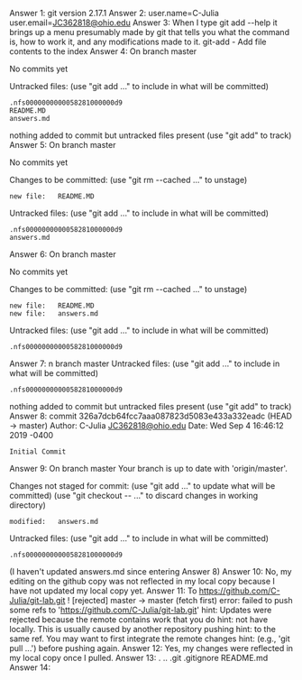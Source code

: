 Answer 1: git version 2.17.1
Answer 2: user.name=C-Julia
user.email=JC362818@ohio.edu
Answer 3: When I type git add --help it brings up a menu presumably made by git that tells you what the command is, how to work it, and any modifications made to it. git-add - Add file contents to the index
Answer 4: On branch master

No commits yet

Untracked files:
  (use "git add <file>..." to include in what will be committed)

	.nfs0000000000058281000000d9
	README.MD
	answers.md

nothing added to commit but untracked files present (use "git add" to track)
Answer 5: On branch master

No commits yet

Changes to be committed:
  (use "git rm --cached <file>..." to unstage)

	new file:   README.MD

Untracked files:
  (use "git add <file>..." to include in what will be committed)

	.nfs0000000000058281000000d9
	answers.md
Answer 6: On branch master

No commits yet

Changes to be committed:
  (use "git rm --cached <file>..." to unstage)

	new file:   README.MD
	new file:   answers.md

Untracked files:
  (use "git add <file>..." to include in what will be committed)

	.nfs0000000000058281000000d9
Answer 7: n branch master
Untracked files:
  (use "git add <file>..." to include in what will be committed)

	.nfs0000000000058281000000d9

nothing added to commit but untracked files present (use "git add" to track)
Answer 8: commit 326a7dcb64fcc7aaa087823d5083e433a332eadc (HEAD -> master)
Author: C-Julia <JC362818@ohio.edu>
Date:   Wed Sep 4 16:46:12 2019 -0400

    Initial Commit
Answer 9: On branch master
Your branch is up to date with 'origin/master'.

Changes not staged for commit:
  (use "git add <file>..." to update what will be committed)
  (use "git checkout -- <file>..." to discard changes in working directory)

	modified:   answers.md

Untracked files:
  (use "git add <file>..." to include in what will be committed)

	.nfs0000000000058281000000d9
(I haven't updated answers.md since entering Answer 8)
Answer 10: No, my editing on the github copy was not reflected in my local copy because I have not updated my local copy yet.
Answer 11: To https://github.com/C-Julia/git-lab.git
 ! [rejected]        master -> master (fetch first)
error: failed to push some refs to 'https://github.com/C-Julia/git-lab.git'
hint: Updates were rejected because the remote contains work that you do
hint: not have locally. This is usually caused by another repository pushing
hint: to the same ref. You may want to first integrate the remote changes
hint: (e.g., 'git pull ...') before pushing again.
Answer 12: Yes, my changes were reflected in my local copy once I pulled.
Answer 13: .  ..  .git  .gitignore  README.md
Answer 14: 
